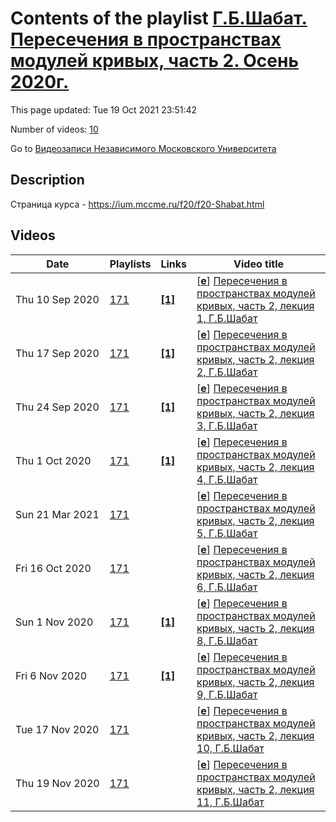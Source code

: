 # Contents of the playlist [Г.Б.Шабат. Пересечения в пространствах модулей кривых, часть 2. Осень 2020г.](https://www.youtube.com/playlist?list=PLp9ABVh6_x4E5kkRE0ljF5y8qKmSLLlzk)

This page updated: Tue 19 Oct 2021 23:51:42

Number of videos: [10](#videos)

Go to [Видеозаписи Независимого Московского Университета](../README.md)

## Description

Страница курса - <https://ium.mccme.ru/f20/f20-Shabat.html>

## Videos

|Date|Playlists|Links|Video title|
|---|---|---|---|
| Thu&nbsp;10&nbsp;Sep&nbsp;2020 | [171](../playlists/171 "Г.Б.Шабат. Пересечения в пространствах модулей кривых, часть 2. Осень 2020г.") | [**[1]**](https://ium.mccme.ru/f20/f20-Shabat.html) | [[**e**](https://studio.youtube.com/video/No_SZ5JCm1o/edit "Edit")] [Пересечения в пространствах модулей кривых, часть 2, лекция 1, Г.Б.Шабат](https://www.youtube.com/watch?v=No_SZ5JCm1o&list=PLp9ABVh6_x4E5kkRE0ljF5y8qKmSLLlzk "первая лекция курса Пересечения в пространствах модулей кривых, часть 2&#013;подробности: https://ium.mccme.ru/f20/f20-Shabat.html") |
| Thu&nbsp;17&nbsp;Sep&nbsp;2020 | [171](../playlists/171 "Г.Б.Шабат. Пересечения в пространствах модулей кривых, часть 2. Осень 2020г.") | [**[1]**](https://ium.mccme.ru/f20/f20-Shabat.html) | [[**e**](https://studio.youtube.com/video/6KnlobMcsNw/edit "Edit")] [Пересечения в пространствах модулей кривых, часть 2, лекция 2, Г.Б.Шабат](https://www.youtube.com/watch?v=6KnlobMcsNw&list=PLp9ABVh6_x4E5kkRE0ljF5y8qKmSLLlzk "вторая лекция курса Пересечения в пространствах модулей кривых, часть 2&#013;подробности: https://ium.mccme.ru/f20/f20-Shabat.html") |
| Thu&nbsp;24&nbsp;Sep&nbsp;2020 | [171](../playlists/171 "Г.Б.Шабат. Пересечения в пространствах модулей кривых, часть 2. Осень 2020г.") | [**[1]**](https://ium.mccme.ru/f20/f20-Shabat.html) | [[**e**](https://studio.youtube.com/video/kCDKMqanHMY/edit "Edit")] [Пересечения в пространствах модулей кривых, часть 2, лекция 3, Г.Б.Шабат](https://www.youtube.com/watch?v=kCDKMqanHMY&list=PLp9ABVh6_x4E5kkRE0ljF5y8qKmSLLlzk "вторая лекция курса Пересечения в пространствах модулей кривых, часть 2&#013;подробности: https://ium.mccme.ru/f20/f20-Shabat.html") |
| Thu&nbsp;1&nbsp;Oct&nbsp;2020 | [171](../playlists/171 "Г.Б.Шабат. Пересечения в пространствах модулей кривых, часть 2. Осень 2020г.") | [**[1]**](https://ium.mccme.ru/f20/f20-Shabat.html) | [[**e**](https://studio.youtube.com/video/7TG-nYMwuiY/edit "Edit")] [Пересечения в пространствах модулей кривых, часть 2, лекция 4, Г.Б.Шабат](https://www.youtube.com/watch?v=7TG-nYMwuiY&list=PLp9ABVh6_x4E5kkRE0ljF5y8qKmSLLlzk "вторая лекция курса Пересечения в пространствах модулей кривых, часть 2&#013;подробности: https://ium.mccme.ru/f20/f20-Shabat.html") |
| Sun&nbsp;21&nbsp;Mar&nbsp;2021 | [171](../playlists/171 "Г.Б.Шабат. Пересечения в пространствах модулей кривых, часть 2. Осень 2020г.") |  | [[**e**](https://studio.youtube.com/video/AMyRfFVux14/edit "Edit")] [Пересечения в пространствах модулей кривых, часть 2, лекция 5, Г.Б.Шабат](https://www.youtube.com/watch?v=AMyRfFVux14&list=PLp9ABVh6_x4E5kkRE0ljF5y8qKmSLLlzk) |
| Fri&nbsp;16&nbsp;Oct&nbsp;2020 | [171](../playlists/171 "Г.Б.Шабат. Пересечения в пространствах модулей кривых, часть 2. Осень 2020г.") |  | [[**e**](https://studio.youtube.com/video/VSxYV9y-jLc/edit "Edit")] [Пересечения в пространствах модулей кривых, часть 2, лекция 6, Г.Б.Шабат](https://www.youtube.com/watch?v=VSxYV9y-jLc&list=PLp9ABVh6_x4E5kkRE0ljF5y8qKmSLLlzk) |
| Sun&nbsp;1&nbsp;Nov&nbsp;2020 | [171](../playlists/171 "Г.Б.Шабат. Пересечения в пространствах модулей кривых, часть 2. Осень 2020г.") | [**[1]**](https://ium.mccme.ru/f20/f20-Shabat.html) | [[**e**](https://studio.youtube.com/video/__1VX-FXBFg/edit "Edit")] [Пересечения в пространствах модулей кривых, часть 2, лекция 8, Г.Б.Шабат](https://www.youtube.com/watch?v=__1VX-FXBFg&list=PLp9ABVh6_x4E5kkRE0ljF5y8qKmSLLlzk "Страница курса - https://ium.mccme.ru/f20/f20-Shabat.html") |
| Fri&nbsp;6&nbsp;Nov&nbsp;2020 | [171](../playlists/171 "Г.Б.Шабат. Пересечения в пространствах модулей кривых, часть 2. Осень 2020г.") | [**[1]**](https://ium.mccme.ru/f20/f20-Shabat.html) | [[**e**](https://studio.youtube.com/video/9JDN9tOGd5U/edit "Edit")] [Пересечения в пространствах модулей кривых, часть 2, лекция 9, Г.Б.Шабат](https://www.youtube.com/watch?v=9JDN9tOGd5U&list=PLp9ABVh6_x4E5kkRE0ljF5y8qKmSLLlzk "Страница курса - https://ium.mccme.ru/f20/f20-Shabat.html") |
| Tue&nbsp;17&nbsp;Nov&nbsp;2020 | [171](../playlists/171 "Г.Б.Шабат. Пересечения в пространствах модулей кривых, часть 2. Осень 2020г.") |  | [[**e**](https://studio.youtube.com/video/tsR3Dsdt0b4/edit "Edit")] [Пересечения в пространствах модулей кривых, часть 2, лекция 10, Г.Б.Шабат](https://www.youtube.com/watch?v=tsR3Dsdt0b4&list=PLp9ABVh6_x4E5kkRE0ljF5y8qKmSLLlzk) |
| Thu&nbsp;19&nbsp;Nov&nbsp;2020 | [171](../playlists/171 "Г.Б.Шабат. Пересечения в пространствах модулей кривых, часть 2. Осень 2020г.") |  | [[**e**](https://studio.youtube.com/video/uyFWqIWCvTw/edit "Edit")] [Пересечения в пространствах модулей кривых, часть 2, лекция 11, Г.Б.Шабат](https://www.youtube.com/watch?v=uyFWqIWCvTw&list=PLp9ABVh6_x4E5kkRE0ljF5y8qKmSLLlzk) |
